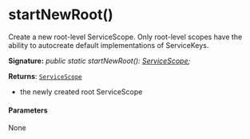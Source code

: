 # startNewRoot()



Create a new root-level ServiceScope. Only root-level scopes have the ability to autocreate default implementations of ServiceKeys.

**Signature:** _public static startNewRoot(): [ServiceScope](../../sp-core-library.api/class/servicescope.md);_

**Returns**: [`ServiceScope`](../../sp-core-library.api/class/servicescope.md)



- the newly created root ServiceScope

#### Parameters
None


